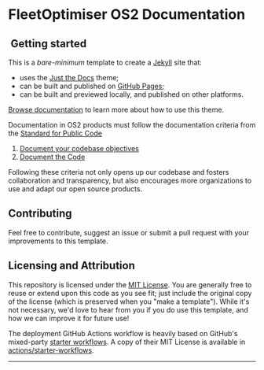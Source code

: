 # FleetOptimiser OS2 Documentation

## ️ Getting started 

This is a *bare-minimum* template to create a [Jekyll][Jekyll] site that:

- uses the [Just the Docs][Just the Docs] theme;
- can be built and published on [GitHub Pages][GitHub Pages];
- can be built and previewed locally, and published on other platforms.

[Browse documentation][Just the Docs] to learn more about how to use this theme.

Documentation in OS2 products must follow the documentation criteria from the [Standard for Public Code](https://standard.publiccode.net/)

1. [Document your codebase objectives](https://standard.publiccode.net/criteria/document-codebase-objectives.html)
2. [Document the Code](https://standard.publiccode.net/criteria/document-the-code.html)

Following these criteria not only opens up our codebase and fosters collaboration and transparency, but also encourages more organizations to use and adapt our open source products.

## Contributing
Feel free to contribute, suggest an issue or submit a pull request with your improvements to this template.

## Licensing and Attribution

This repository is licensed under the [MIT License][MIT License]. You are generally free to reuse or extend upon this code as you see fit; just include the original copy of the license (which is preserved when you "make a template"). While it's not necessary, we'd love to hear from you if you do use this template, and how we can improve it for future use!

The deployment GitHub Actions workflow is heavily based on GitHub's mixed-party [starter workflows][starter workflows]. A copy of their MIT License is available in [actions/starter-workflows][actions/starter-workflows].

---

[Jekyll]: https://jekyllrb.com
[Just the Docs]: https://just-the-docs.github.io/just-the-docs/
[GitHub Pages]: https://docs.github.com/en/pages
[GitHub Pages / Actions workflow]: https://github.blog/changelog/2022-07-27-github-pages-custom-github-actions-workflows-beta/
[Bundler]: https://bundler.io
[use this template]: https://github.com/just-the-docs/just-the-docs-template/generate
[`jekyll-default-layout`]: https://github.com/benbalter/jekyll-default-layout
[`jekyll-seo-tag`]: https://jekyll.github.io/jekyll-seo-tag
[MIT License]: https://en.wikipedia.org/wiki/MIT_License
[starter workflows]: https://github.com/actions/starter-workflows/blob/main/pages/jekyll.yml
[actions/starter-workflows]: https://github.com/actions/starter-workflows/blob/main/LICENSE
[^1]: [It can take up to 10 minutes for changes to your site to publish after you push the changes to GitHub](https://docs.github.com/en/pages/setting-up-a-github-pages-site-with-jekyll/creating-a-github-pages-site-with-jekyll#creating-your-site).
